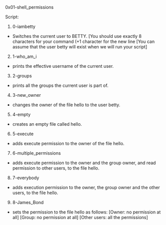 0x01-shell_permissions

Script:
1) 0-iambetty
 - Switches the current user to BETTY. 
   [You should use exactly 8 characters for your command (+1 character for the new line
  [You can assume that the user betty will exist when we will run your script]

2) 1-who_am_i
 - prints the effective username of the current user.

3) 2-groups
 - prints all the groups the current user is part of.

4) 3-new_owner
 - changes the owner of the file hello to the user betty.

5) 4-empty
 - creates an empty file called hello.

6) 5-execute
 - adds execute permission to the owner of the file hello.

7) 6-multiple_permissions
 - adds execute permission to the owner and the group owner, and read permission to other users, to the file hello.

8) 7-everybody
 - adds execution permission to the owner, the group owner and the other users, to the file hello.

9) 8-James_Bond
 - sets the permission to the file hello as follows:
   [Owner: no permission at all]
   [Group: no permission at all]
   [Other users: all the permissions]
